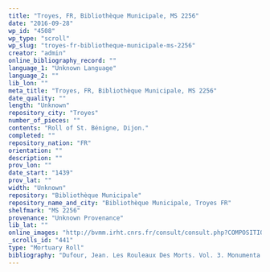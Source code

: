 ```yaml
---
title: "Troyes, FR, Bibliothèque Municipale, MS 2256"
date: "2016-09-28"
wp_id: "4508"
wp_type: "scroll"
wp_slug: "troyes-fr-bibliotheque-municipale-ms-2256"
creator: "admin"
online_bibliography_record: ""
language_1: "Unknown Language"
language_2: ""
lib_lon: ""
meta_title: "Troyes, FR, Bibliothèque Municipale, MS 2256"
date_quality: ""
length: "Unknown"
repository_city: "Troyes"
number_of_pieces: ""
contents: "Roll of St. Bénigne, Dijon."
completed: ""
repository_nation: "FR"
orientation: ""
description: ""
prov_lon: ""
date_start: "1439"
prov_lat: ""
width: "Unknown"
repository: "Bibliothèque Municipale"
repository_name_and_city: "Bibliothèque Municipale, Troyes FR"
shelfmark: "MS 2256"
provenance: "Unknown Provenance"
lib_lat: ""
online_images: "http://bvmm.irht.cnrs.fr/consult/consult.php?COMPOSITION_ID=928&corpus=decor"
_scrolls_id: "441"
type: "Mortuary Roll"
bibliography: "Dufour, Jean. Les Rouleaux Des Morts. Vol. 3. Monumenta Palaeographica Medii Aevi. Series Gallica. Turnhout: Brepols, 2009. no. 317 and no. 333."
---
```



